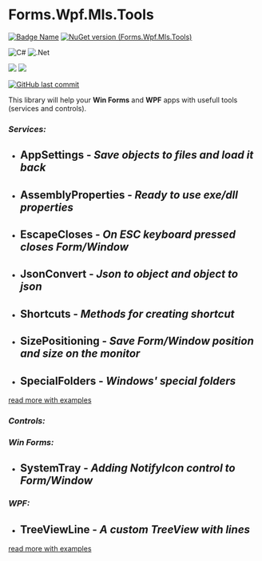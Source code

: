 # Forms.Wpf.Mls.Tools

[![Badge Name](https://img.shields.io/badge/GitHub-Forms.Wpf.Mls.Tools-blue.svg)](https://github.com/minkostaev/Forms.Wpf.Mls.Tools)
[![NuGet version (Forms.Wpf.Mls.Tools)](https://img.shields.io/nuget/v/Forms.Wpf.Mls.Tools.svg?style=flat-square)](https://www.nuget.org/packages/Forms.Wpf.Mls.Tools/)

![C#](https://img.shields.io/badge/c%23-%23239120.svg?style=for-the-badge&logo=c-sharp&logoColor=white)
![.Net](https://img.shields.io/badge/.NET-5C2D91?style=for-the-badge&logo=.net&logoColor=white)

![](https://badgen.net/badge/icon/Win%20Form?icon=windows&label)
![](https://badgen.net/badge/icon/WPF?icon=windows&label)

[![GitHub last commit](https://img.shields.io/github/last-commit/minkostaev/Forms.Wpf.Mls.Tools?color=blue)](https://github.com/minkostaev/ShortcutsGrid/commits/)

This library will help your **Win Forms** and **WPF** apps with usefull tools (services and controls).

### *Services:*

- ## AppSettings - *Save objects to files and load it back*

- ## AssemblyProperties - *Ready to use exe/dll properties*

- ## EscapeCloses - *On ESC keyboard pressed closes Form/Window*

- ## JsonConvert - *Json to object and object to json*

- ## Shortcuts - *Methods for creating shortcut*

- ## SizePositioning - *Save Form/Window position and size on the monitor*

- ## SpecialFolders - *Windows' special folders*

[read more with examples](README/services.md)

### *Controls:*

### *Win Forms:*

- ## SystemTray - *Adding NotifyIcon control to Form/Window*

### *WPF:*

- ## TreeViewLine - *A custom TreeView with lines*

[read more with examples](/README/controls.md)
